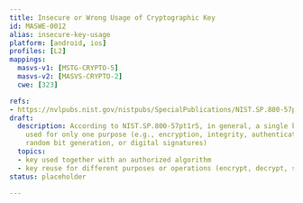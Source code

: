 ```yaml
---
title: Insecure or Wrong Usage of Cryptographic Key
id: MASWE-0012
alias: insecure-key-usage
platform: [android, ios]
profiles: [L2]
mappings:
  masvs-v1: [MSTG-CRYPTO-5]
  masvs-v2: [MASVS-CRYPTO-2]
  cwe: [323]

refs:
- https://nvlpubs.nist.gov/nistpubs/SpecialPublications/NIST.SP.800-57pt1r5.pdf
draft:
  description: According to NIST.SP.800-57pt1r5, in general, a single key shall be
    used for only one purpose (e.g., encryption, integrity, authentication, key wrapping,
    random bit generation, or digital signatures)
  topics:
  - key used together with an authorized algorithm
  - key reuse for different purposes or operations (encrypt, decrypt, sign,...)
status: placeholder

---
```


